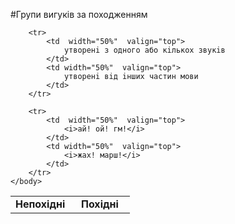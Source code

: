 #Групи вигукiв за походженням



<table style="width: 80%;" align="center">
    <body>
        <tr>  
            <td  width="50%" align="center" valign="top">
                <b>Непохiднi</b>
            </td>  
            <td width="50%" align="center" valign="top">
                <b>Похiднi</b>
            </td>                     
        </tr>

        <tr>  
            <td  width="50%"  valign="top">
                утворенi з одного або кiлькох звукiв
            </td>  
            <td width="50%"  valign="top">
                утворенi вiд iнших частин мови
            </td>                     
        </tr>

        <tr>  
            <td  width="50%"  valign="top">
                <i>ай! ой! гм!</i>
            </td>  
            <td width="50%"  valign="top">
                <i>жах! марш!</i>
            </td>                     
        </tr>
    </body>
</table>
